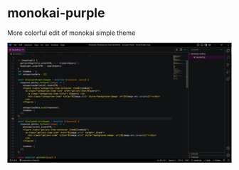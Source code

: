 # monokai-purple
More colorful edit of monokai simple theme

![alt text](https://github.com/Bkukhalashvili/monokai-purple/blob/master/screenshot.png?raw=true)
